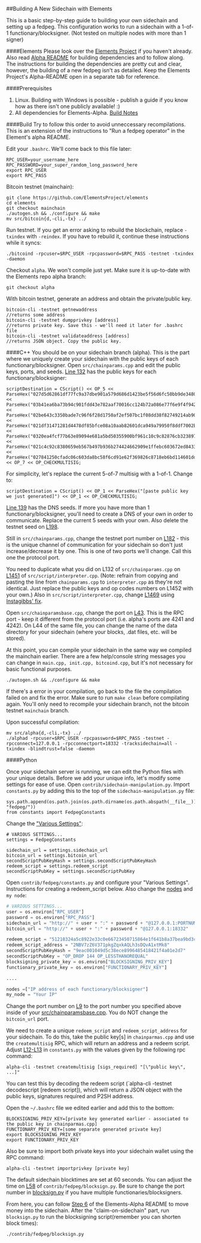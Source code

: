##Building A New Sidechain with Elements

This is a basic step-by-step guide to building your own sidechain and setting up a fedpeg. This configuration works to run a sidechain with a 1-of-1 functionary/blocksigner. (Not tested on multiple nodes with more than 1 signer)

####Elements
Please look over the [Elements Project](https://github.com/ElementsProject/elements) if you haven't already. Also read [Alpha README](https://github.com/ElementsProject/elements/blob/alpha/alpha-README.md) for building dependencies and to follow along. The instructions for building the dependencies are pretty cut and clear, however, the building of a new fedpeg isn't as detailed. Keep the Elements Project's Alpha-README open in a separate tab for reference. 

####Prerequisites
1. Linux. Building with Windows is possible - publish a guide if you know how as there isn't one publicly available! :)
2. All dependencies for Elements-Alpha. [Build Notes](https://github.com/bitcoin/bitcoin/blob/master/doc/build-unix.md)

####Build
Try to follow this order to avoid unneccessary recompilations. This is an extension of the instructions to "Run a fedpeg operator" in the Element's alpha README.

Edit your `.bashrc`. We'll come back to this file later:
```
RPC_USER=your_username_here
RPC_PASSWORD=your_super_random_long_password_here
export RPC_USER
export RPC_PASS
```

Bitcoin testnet (mainchain):
```
git clone https://github.com/ElementsProject/elements
cd elements
git checkout mainchain
./autogen.sh && ./configure && make
mv src/bitcoin{d,-cli,-tx} ../
```

Run testnet. If you get an error asking to rebuild the blockchain, replace `-txindex` with `-reindex`. If you have to rebuild it, continue these instructions while it syncs:
```
./bitcoind -rpcuser=$RPC_USER -rpcpassword=$RPC_PASS -testnet -txindex -daemon
```

Checkout `alpha`. We won't compile just yet. Make sure it is up-to-date with the Elements repo alpha branch:
```
git checkout alpha
```

With bitcoin testnet, generate an address and obtain the private/public key.
```
bitcoin-cli -testnet getnewaddress 
//returns some address
bitcoin-cli -testnet dumpprivkey [address]
//returns private key. Save this - we'll need it later for .bashrc file
bitcoin-cli -testnet validateaddress [address]
//returns JSON object. Copy the public key.
```

####C++
You should be on your sidechain branch (alpha). This is the part where we uniquely create your sidechain with the public keys of each functionary/blocksigner. Open `src/chainparams.cpp` and edit the public keys, ports, and seeds. [Line 132](https://github.com/ElementsProject/elements/blob/alpha/src/chainparams.cpp#L132) has the public keys for each functionary/blocksigner: 
```
scriptDestination = CScript() << OP_5 << ParseHex("027d5d62861df77fc9a37dbe901a579d686d1423be5f56d6fc50bb9de3480871d1") << ParseHex("03b41ea6ba73b94c901fdd43e782aaf70016cc124b72a086e77f6e9f4f942ca9bb") << ParseHex("02be643c3350bade7c96f6f28d1750af2ef507bc1f08dd38f82749214ab90d9037") << ParseHex("021df31471281d4478df85bfce08a10aab82601dca949a79950f8ddf7002bd915a") << ParseHex("0320ea4fcf77b63e89094e681a5bd50355900bf961c10c9c82876cb3238979c0ed") << ParseHex("021c4c92c8380659eb567b497b936b274424662909e1ffebc603672ed8433f4aa1") << ParseHex("027841250cfadc06c603da8bc58f6cd91e62f369826c8718eb6bd114601dd0c5ac") << OP_7 << OP_CHECKMULTISIG;
```
For simplicity, let's replace the current 5-of-7 multisig with a 1-of-1. Change to: 
```
scriptDestination = CScript() << OP_1 << ParseHex("[paste public key we just generated]") << OP_1 << OP_CHECKMULTISIG;
```
[Line 139](https://github.com/ElementsProject/elements/blob/alpha/src/chainparams.cpp#L139) has the DNS seeds. If more you have more than 1 functionary/blocksigner, you'll need to create a DNS of your own in order to communicate. Replace the current 5 seeds with your own. Also delete the testnet seed on [L198](https://github.com/ElementsProject/elements/blob/alpha/src/chainparams.cpp#L198). 

Still in `src/chainparams.cpp`, change the testnet port number on [L182](https://github.com/ElementsProject/elements/blob/alpha/src/chainparams.cpp#L182) - this is the unique channel of communication for your sidechain so don't just increase/decrease it by one. This is one of two ports we'll change. Call this one the protocol port.

You need to duplicate what you did on L132 of `src/chainparams.cpp` on [L1451](https://github.com/ElementsProject/elements/blob/alpha/src/script/interpreter.cpp#L1451) of `src/script/interpreter.cpp`. (Note: refrain from copying and pasting the line from `chainparams.cpp` to `interpreter.cpp` as they're not identical. Just replace the public keys and op codes numbers on L1452 with your own.) Also in `src/script/interpreter.cpp`, change [L1469](https://github.com/ElementsProject/elements/blob/alpha/src/script/interpreter.cpp#L1469) using [Instagibbs' fix](https://github.com/instagibbs/elements/commit/d390521215f1b47f8d46e8af728c5d353e1db4bf).

Open `src/chainparamsbase.cpp`, change the port on [L43](https://github.com/ElementsProject/elements/blob/alpha/src/chainparamsbase.cpp#L43). This is the RPC port - keep it different from the protocol port (i.e. alpha's ports are 4241 and 4242). On L44 of the same file, you can change the name of the data directory for your sidechain (where your blocks, .dat files, etc. will be stored). 

At this point, you can compile your sidechain in the same way we compiled the mainchain earlier. There are a few help/console string messages you can change in `main.cpp, init.cpp, bitcoind.cpp`, but it's not necessary for basic functional purposes. 

```
./autogen.sh && ./configure && make
```

If there's a error in your compilation, go back to the file the compilation failed on and fix the error. Make sure to run `make clean` before compilating again. You'll only need to recompile your sidechain branch, not the bitcoin testnet `mainchain` branch.

Upon successful compilation:
```
mv src/alpha{d,-cli,-tx} ../
./alphad -rpcuser=$RPC_USER -rpcpassword=$RPC_PASS -testnet -rpcconnect=127.0.0.1 -rpcconnectport=18332 -tracksidechain=all -txindex -blindtrust=false -daemon
```

####Python

Once your sidechain server is running, we can edit the Python files with your unique details. Before we add your unique info, let's modify some settings for ease of use. Open `contrib/sidechain-manipulation.py`. Import `constants.py` by adding this to the top of the `sidechain-manipulation.py` file: 

```
sys.path.append(os.path.join(os.path.dirname(os.path.abspath(__file__)), "fedpeg/"))
from constants import FedpegConstants
```

Change the ["Various Settings"](https://github.com/ElementsProject/elements/blob/alpha/contrib/sidechain-manipulation.py#L52):

```
# VARIOUS SETTINGS...
settings = FedpegConstants

sidechain_url = settings.sidechain_url
bitcoin_url = settings.bitcoin_url
secondScriptPubKeyHash = settings.secondScriptPubKeyHash
redeem_script = settings.redeem_script
secondScriptPubKey = settings.secondScriptPubKey
```

Open `contrib/fedpeg/constants.py` and configure your "Various Settings". Instructions for creating a redeem_script below. Also change the [nodes](https://github.com/ElementsProject/elements/blob/alpha/contrib/fedpeg/constants.py#L26) and `my node`:
```python
# VARIOUS SETTINGS...
user = os.environ["RPC_USER"]
password = os.environ["RPC_PASS"]
sidechain_url = "http://" + user + ":" + password + "@127.0.0.1:PORTNUMBER"
bitcoin_url = "http://" + user + ":" + password + "@127.0.0.1:18332"

redeem_script = "51210324a5c8922e33c0e66723450715864e1f641b8a37bea9bd3cdb6d6de56c81253e51ae"
redeem_script_address = "2NBV7zZ6V371pkgZqxkAQLh3sDQvA1xtMk8"
secondScriptPubKeyHash = "9eac001049d5c38ece8996485418421f4a01e2d7"
secondScriptPubKey = "OP_DROP 144 OP_LESSTHANOREQUAL"
blocksigning_private_key = os.environ["BLOCKSIGNING_PRIV_KEY"] 
functionary_private_key = os.environ["FUNCTIONARY_PRIV_KEY"]

....

nodes =["IP address of each functionary/blocksigner"]
my_node = "Your IP"
```

Change the port number on [L9](https://github.com/christewart/elements/blob/sidechain/contrib/fedpeg/constants.py#L9) to the port number you specified above inside of your [src/chainparamsbase.cpp](https://github.com/ElementsProject/elements/blob/alpha/src/chainparamsbase.cpp). You do NOT change the `bitcoin_url` port. 

We need to create a unique `redeem_script` and `redeem_script_address` for your sidechain. To do this, take the public key[s] in `chainparmas.cpp` and use the `createmultisig` RPC, which will return an address and a redeem script. Adjust [L12-L13](https://github.com/Christewart/elements/blob/sidechain/contrib/fedpeg/constants.py#L12-L13) in `constants.py` with the values given by the following rpc command:
```
alpha-cli -testnet createmultisig [sigs_required] "[\"public key\", ...]" 
```

You can test this by decoding the redeem script (`alpha-cli -testnet decodescript [redeem script]), which will return a JSON object with the public keys, signatures required and P2SH address. 

Open the `~/.bashrc` file we edited earlier and add this to the bottom: 
```
BLOCKSIGNING_PRIV_KEY=[private key generated earlier - associated to the public key in chainparmas.cpp]
FUNCTIONARY_PRIV_KEY=[some separate generated private key]
export BLOCKSIGNING_PRIV_KEY
export FUNCTIONARY_PRIV_KEY
```

Also be sure to import both private keys into your sidechain wallet using the RPC command: 
```
alpha-cli -testnet importprivkey [private key]
```

The default sidechain blocktimes are set at 60 seconds. You can adjust the time on [L58](https://github.com/ElementsProject/elements/blob/alpha/contrib/fedpeg/blocksign.py#L58) of `contrib/fedpeg/blocksign.py`. Be sure to change the port number in [blocksign.py](https://github.com/ElementsProject/elements/blob/alpha/contrib/fedpeg/blocksign.py#L14) if you have multiple functionaries/blocksigners.

From here, you can follow [Step 6](https://github.com/ElementsProject/elements/blob/alpha/alpha-README.md#to-move-money-into-elements-alpha) of the Elements-Alpha README to move money into the sidechain. After the "claim-on-sidechain" part, run `blocksign.py` to run the blocksigning script(remember you can shorten block times):
```
./contrib/fedpeg/blocksign.py
```
